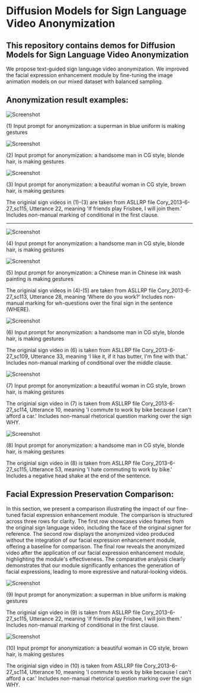 # Diffusion Models for Sign Language Video Anonymization

## This repository contains demos for Diffusion Models for Sign Language Video Anonymization
We propose text-guided sign language video anonymization. 
We improved the facial expression enhancement module by fine-tuning the image animation models on our mixed dataset with balanced sampling.

## Anonymization result examples:

![Screenshot](demos/6188928_hed0_100_compare.gif)

(1) Input prompt for anonymization: a superman in blue uniform is making gestures

![Screenshot](demos/6188928_hed0_101_compare.gif)

(2) Input prompt for anonymization: a handsome man in CG style, blonde hair, is making gestures

![Screenshot](demos/6188928_nhed1_wm_compare.gif)

(3) Input prompt for anonymization: a beautiful woman in CG style, brown hair, is making gestures

The originial sign videos in (1)-(3) are taken from ASLLRP file Cory_2013-6-27_sc115, Utterance 22, meaning 'If friends play Frisbee, I will join them.’ Includes non-manual marking of conditional in the first clause.
****

![Screenshot](demos/633534_nhed1_compare_keep.gif)

(4) Input prompt for anonymization: a handsome man in CG style, blonde hair, is making gestures

![Screenshot](demos/633534_nhed2_compare_keep.gif)

(5) Input prompt for anonymization: a Chinese man in Chinese ink wash painting is making gestures

The originial sign videos in (4)-(5) are taken from ASLLRP file Cory_2013-6-27_sc113, Utterance 28, meaning ‘Where do you work?’ Includes non-manual marking for wh-questions over the final sign in the sentence (WHERE).

![Screenshot](demos/8397739_nhed1_compare_keep.gif)

(6) Input prompt for anonymization: a handsome man in CG style, blonde hair, is making gestures

The originial sign video in (6) is taken from ASLLRP file Cory_2013-6-27_sc109, Utterance 33, meaning ‘I like it, if it has butter, I'm fine with that.’ Includes non-manual marking of conditional over the middle clause.

![Screenshot](demos/79801108_nhed1_wm_compare.gif)

(7) Input prompt for anonymization: a beautiful woman in CG style, brown hair, is making gestures

The originial sign video in (7) is taken from ASLLRP file Cory_2013-6-27_sc114, Utterance 10, meaning 'I commute to work by bike because I can't afford a car.' Includes non-manual rhetorical question marking over the sign WHY.


![Screenshot](demos/6186858_nhed1_compare_keep.gif)

(8) Input prompt for anonymization: a handsome man in CG style, blonde hair, is making gestures

The originial sign video in (8) is taken from ASLLRP file Cory_2013-6-27_sc115, Utterance 53, meaning 'I hate commuting to work by bike.' Includes a negative head shake at the end of the sentence.


## Facial Expression Preservation Comparison:

In this section, we present a comparison illustrating the impact of our fine-tuned facial expression enhancement module. The comparison is structured across three rows for clarity. The first row showcases video frames from the original sign language video, including the face of the original signer for reference. The second row displays the anonymized video produced without the integration of our facial expression enhancement module, offering a baseline for comparison. The final row reveals the anonymized video after the application of our facial expression enhancement module, highlighting the module's effectiveness. The comparative analysis clearly demonstrates that our module significantly enhances the generation of facial expressions, leading to more expressive and natural-looking videos.

![Screenshot](demos/7118_head_2.gif)

(9) Input prompt for anonymization: a superman in blue uniform is making gestures

The originial sign video in (9) is taken from ASLLRP file Cory_2013-6-27_sc115, Utterance 22, meaning 'If friends play Frisbee, I will join them.’ Includes non-manual marking of conditional in the first clause.

![Screenshot](demos/79801108_head_2.gif)

(10) Input prompt for anonymization: a beautiful woman in CG style, brown hair, is making gestures

The originial sign video in (10) is taken from ASLLRP file Cory_2013-6-27_sc114, Utterance 10, meaning 'I commute to work by bike because I can't afford a car.' Includes non-manual rhetorical question marking over the sign WHY.

